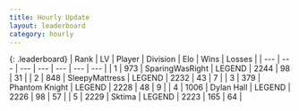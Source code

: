 ```yaml
---
title: Hourly Update
layout: leaderboard
category: hourly
---
```


{: .leaderboard}
| Rank | LV | Player | Division | Elo | Wins | Losses |
| --- | --- | --- | --- | --- | --- | --- |
| <span data-change="0">1</span> | 973 | <span title="ID: 402846">SparingWasRight</span> | LEGEND | <span data-change="0">2244</span> | <span data-change="0">98</span> | <span data-change="0">31</span> |
| <span data-change="0">2</span> | 848 | <span title="ID: 153129">SleepyMattress</span> | LEGEND | <span data-change="0">2232</span> | <span data-change="0">43</span> | <span data-change="0">7</span> |
| <span data-change="0">3</span> | 379 | <span title="ID: 742939">Phantom Knight</span> | LEGEND | <span data-change="0">2228</span> | <span data-change="0">48</span> | <span data-change="0">9</span> |
| <span data-change="0">4</span> | 1006 | <span title="ID: 174294">Dylan Hall</span> | LEGEND | <span data-change="0">2226</span> | <span data-change="0">98</span> | <span data-change="0">57</span> |
| <span data-change="0">5</span> | 2229 | <span title="ID: 353063">Sktima</span> | LEGEND | <span data-change="0">2223</span> | <span data-change="0">165</span> | <span data-change="0">64</span> |